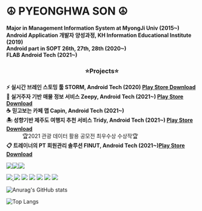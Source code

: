 # ☮ PYEONGHWA SON ☮

**Major in Management Information System at MyongJi Univ (2015~)**  
**Android Application 개발자 양성과정, KH Information Educational Institute (2019)**  
**Android part in SOPT 26th, 27th, 28th (2020~)**  
**FLAB Android Tech (2021~)**

### <center> ⭐Projects⭐ <center/>  
 
**⚡ 실시간 브레인 스토밍 툴 STORM,  Android Tech (2020) [Play Store Download](https://play.google.com/store/apps/details?id=com.stormers.storm)**  
**🏡 실거주자 기반 매물 정보 서비스 Zeepy,  Android Tech (2021~) [Play Store Download](https://play.google.com/store/apps/details?id=com.zeepy.zeepyforandroid)**  
**☕ 믿고보는 카페 맵 Capin,  Android Tech  (2021~)**  
**🏝 성향기반 제주도 여행지 추천 서비스 Tridy,  Android Tech (2021~) [Play Store Download](https://play.google.com/store/apps/details?id=org.journey.tridy_android)**  
　　　🏆2021 관광 데이터 활용 공모전 최우수상 수상작🏆  
**📋 트레이너의 PT 회원관리 솔루션 FINUT,  Android Tech (2021~)[Play Store Download](https://play.google.com/store/apps/details?id=org.flab.finut)**  

<img src="https://user-images.githubusercontent.com/56873136/145401778-02211fad-e4d0-4220-ae1d-0746930c4c57.png"/><img src="https://user-images.githubusercontent.com/56873136/145401778-02211fad-e4d0-4220-ae1d-0746930c4c57.png"/><img src="https://user-images.githubusercontent.com/56873136/145401778-02211fad-e4d0-4220-ae1d-0746930c4c57.png"/>  


<a href="https://github.com/SONPYEONGHWA/SONPYEONGHWA/edit/main/README.md" target="_blank"><img src="https://img.shields.io/badge/Kotlin-orange?style=flat-square&logo=Kotlin&logoColor=white"/> <a href="https://github.com/SONPYEONGHWA/SONPYEONGHWA/edit/main/README.md" target="_blank"><img src="https://img.shields.io/badge/Java-007396?style=flat-square&logo=java&logoColor=white"/></a> <a href="https://github.com/SONPYEONGHWA/SONPYEONGHWA/edit/main/README.md" target="_blank"><img src="https://img.shields.io/badge/AndroidStudio-3DDC84?style=flat-square&logo=androidstudio&logoColor=white"/></a> <a href="https://github.com/SONPYEONGHWA/SONPYEONGHWA/edit/main/README.md" target="_blank"><img src="https://img.shields.io/badge/Python-3776AB?style=flat-square&logo=python&logoColor=white"/></a> <a href="https://github.com/SONPYEONGHWA/SONPYEONGHWA/edit/main/README.md" target="_blank"><img src="https://img.shields.io/badge/SAP-0FAAFF?style=flat-square&logo=SAP&logoColor=white"/></a> <a href="https://github.com/SONPYEONGHWA/SONPYEONGHWA/edit/main/README.md" target="_blank"><img src="https://img.shields.io/badge/Notion-000000?style=flat-square&logo=notion&logoColor=white"/></a> <a href="https://github.com/SONPYEONGHWA/SONPYEONGHWA/edit/main/README.md" target="_blank"><img src="https://img.shields.io/badge/Slack-4a154b?style=flat-square&logo=notion&logoColor=white"/></a> 


![Anurag's GitHub stats](https://github-readme-stats.vercel.app/api?username=SONPYEONGHWA&hide=contribs,prs)

![Top Langs](https://github-readme-stats.vercel.app/api/top-langs/?username=SONPYEONGHWA&layout=compact)


